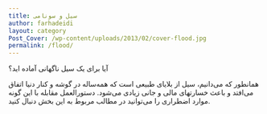 ```yaml
---
title: سیل و سونامی
author: farhadeidi
layout: category
Post_Cover: /wp-content/uploads/2013/02/cover-flood.jpg
permalink: /flood/
---
```

آیا برای یک سیل ناگهانی آماده اید؟

همانطور که می‌دانیم، سیل از بلایای طبیعی است که همه‌ساله در گوشه و کنار دنیا اتفاق می‌افتد و باعث خسارتهای مالی و جانی زیادی می‌شود. دستورالعمل مقابله با این گونه موارد اضطراری را می‌توانید در مطالب مربوط به این بخش دنبال کنید.